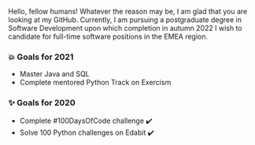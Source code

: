 Hello, fellow humans! Whatever the reason may be, I am glad that you are looking at my GitHub. Currently, I am pursuing a postgraduate degree in Software Development upon which completion in autumn 2022 I wish to candidate for full-time software positions in the EMEA region.

### 💥 Goals for 2021
* Master Java and SQL
* Complete mentored Python Track on Exercism

### ✨ Goals for 2020
* Complete #100DaysOfCode challenge ✔️
* Solve 100 Python challenges on Edabit ✔️